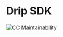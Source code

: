 # Drip SDK

[![CC Maintainability](https://api.codeclimate.com/v1/badges/49e76508f3cfee8cb68a/maintainability)](https://codeclimate.com/repos/62c90628076dad3fc40002b6/maintainability)
